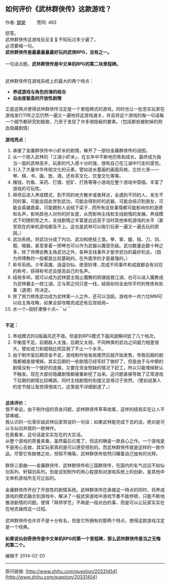 ## 如何评价《武林群侠传》这款游戏？

作者: [錦榮](http://www.zhihu.com/people/frizen)&nbsp;&nbsp;&nbsp;&nbsp;&nbsp;&nbsp;&nbsp;&nbsp; 赞同: 483


<p>怒答。<br>武林群侠传这游戏反反复复不知玩过多少遍了。<br>必须要喊一句。<br><b>武林群侠传是最最最最最好玩的武侠RPG，没有之一。</b><br><br>一句话点题。<b>武林群侠传是中文单机RPG的第二块里程碑。</b><br><br><br>武林群侠传在游戏系统上的最大的两个特点：</p><ul><li><b>养成游戏与角色扮演的结合</b><br></li><li><b>自由度极高的开放性剧情</b><br></li></ul><p>正是这两点使得武林群侠传注定是一个里程碑式的游戏，同时也让一批忠实玩家在游戏发行11年之后仍然一遍又一遍地将这游戏通关，并且将这个游戏的每一句话每一个细节都研究到极致，乃至于发现了许多很隐秘的要素。（包括那些被砍掉的狗血隐藏剧情）<br><br><b>游戏亮点：</b></p><ol><li>承接了金庸群侠传中小虾米的剧情，解开了一部份金庸群侠传的谜团。<br></li><li>从一个刚入武林的「江湖小虾米」，在五年中不断地历练和成长，最终成为独当一面的武林高手，玩家的代入感十分的强，很有自己在江湖中行走的感觉。<br></li><li>引入了大量中华传统文化的元素，譬如说水墨画的画面风格，忘忧七贤——琴、棋、书、画、医、酒，还有茶文化、饮食文化等等。<br></li><li>赌钱、钓鱼、采药、打猎、挖矿、打铁等等小游戏在整个游戏中穿插，丰富了游戏的可玩性。<br></li><li>拜师后进入养成模式，到不同的地方散步或者拜访，会遇到不同的人，发生不同的事，可能会因此学到武功，可能会得到好的武器，可能会结识到朋友，可能会英雄救美，可能跟别人会结下梁子...而所有这些事情都可能影响你的道德和名声，影响其他人对你的好友度，从而影响主线和支线剧情的发展。养成模式下的随机性之大，支线剧情之丰富是远远高于当时其他单机游戏的水平（甚至现在的单机游戏都及不上。这也是武林可以吸引玩家一遍又一遍去玩的原因。）<br></li><li>武功系统。将武功分成了内功、武功和绝技三类。拳、掌、腿、指、刀、剑、棍、暗器，甚至拿着一把琴也可以作为武器以魔音伤敌。武功数量达数十种之多，除了师傅会教主角武功之外，各种支线事件才是学武功的最好机会。（因为师傅教的一般都是比较基础的。在外面学的才是最强的。）<br></li><li>称号系统。少年英雄、逍遥剑仙、绝音妙律...完成不同事件和成就都会有对应的称号，获得称号还会提高自己的名声。<br></li><li>结局多样。既可以成为武林盟主阻止魔教的阴谋拯救江湖，也可以进入魔教成为武林霸主一统江湖。正与邪之间只差一线，结局如何全由你平时的修炼和处事（道德）所决定。<br></li><li>除了努力修炼武功成为武林第一人之外，还可以泡妞。游戏中一共六位MM可以给主角攻略，如果全部攻略完成还有后宫结局~<br></li><li>水一个~刚好凑够十点~￣ω￣<br></li></ol><p><br><b>不足：</b></p><ol><li>养成模式的Q版画风还不错。但是到RPG模式下画风就瞬间低了几个档次。<br></li><li>平衡度不足。前期敌人太强，后期又太弱。不同种类的武功之间威力相差很大，譬如说刀和棍相比明显弱了不止一个水平。<br></li><li>由于制作室后期资金不足，游戏制作匆匆收尾然后就开始发售，导致后期的剧情都被直接埋掉。其实后期的一些剧情已经写好了做好了，但是由于与中期的剧情没有一个很好的连接，又要在资金短缺的情况下赶工，所以只能埋掉默认不触发。现在大部份隐藏剧情都被重新挖了出来。这问题直接导致了正常游戏下后期的剧情比较稀疏，同时主线剧情的衔接又显得过于突然。（譬如说某人的变节就让我觉得很突兀，这里就不详细剧透了。）<br></li></ol><p><br><b>总体评价：</b><br>很不幸运，由于制作组的资金问题，武林群侠传草草收尾，这样的结局实在让人不禁唏嘘。<br>我认识的一位骨灰级武林玩家常说的一句话：如果武林能完成下去的话，绝对是可以与仙剑并肩的一款神作。<br>在我看来，这句话是实实在在的大实话。<br>从整个游戏的质量来看，虽然最后烂尾了，但这的确是一款良心之作。一个游戏是不是用心去做，其实玩家真的是可以感受得到的。而武林群侠传就是这样的一款作品，尽管它有缺憾之处，但瑕不掩瑜，武林群侠传依然闪耀着自己独有的光辉。<br><br>群侠三部曲——金庸群侠传、武林群侠传和三国群侠传，在国内的名气远远不如仙剑系列、轩辕剑系列。但是说到制作的用心程度和对游戏系统上的创新，是其他中文单机游戏所无可比拟的。<br><br>金庸群侠传开创了开放性的剧情系统。武林群侠传在承接这一特点的同时，将养成游戏的模式融合到游戏中，解决了一般武侠游戏中游戏节奏不能停顿，只能不断地推进剧情的问题。使得「拜师学艺」不再是一段对白的事，而是可以让玩家实实在在地去操控这一过程。<br><br>武林群侠传也许并不是十分有名，但是它所拥有的那两个特点，使得这款游戏注定是一个经典。<br><br><b>如果说仙剑奇侠传是中文单机RPG的第一个里程碑，那么武林群侠传是当之无悔的第二个。</b></p>



编辑于 2014-02-20



---
原问链接: [http://www.zhihu.com/question/20331454](http://www.zhihu.com/question/20331454)